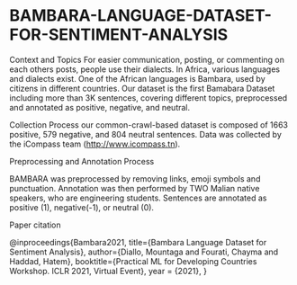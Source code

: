 # BAMBARA-LANGUAGE-DATASET-FOR-SENTIMENT-ANALYSIS
Context and Topics
For easier communication, posting, or commenting on each others posts, people use their dialects. In Africa, various languages and dialects exist. One of the African languages is Bambara, used by citizens in different countries. Our dataset is the first Bamabara Dataset including more than 3K sentences, covering different topics, preprocessed and annotated as positive, negative, and neutral.

Collection Process
our common-crawl-based dataset is composed of 1663 positive, 579 negative, and 804 neutral sentences. Data was collected by the iCompass team (http://www.icompass.tn).

Preprocessing and Annotation Process

BAMBARA was preprocessed by removing links, emoji symbols and punctuation. Annotation was then performed by TWO Malian native speakers, who are engineering students. Sentences are annotated as positive (1), negative(-1), or neutral (0).


Paper citation

@inproceedings{Bambara2021,
title={Bambara Language Dataset for  Sentiment Analysis},
author={Diallo, Mountaga and Fourati, Chayma and Haddad, Hatem},
booktitle={Practical ML for Developing Countries Workshop. ICLR 2021, Virtual Event},
year = {2021},
}
